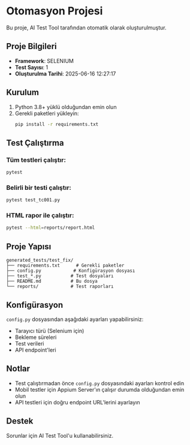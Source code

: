 # Otomasyon Projesi

Bu proje, AI Test Tool tarafından otomatik olarak oluşturulmuştur.

## Proje Bilgileri

- **Framework**: SELENIUM
- **Test Sayısı**: 1
- **Oluşturulma Tarihi**: 2025-06-16 12:27:17

## Kurulum

1. Python 3.8+ yüklü olduğundan emin olun
2. Gerekli paketleri yükleyin:
   ```bash
   pip install -r requirements.txt
   ```

## Test Çalıştırma

### Tüm testleri çalıştır:
```bash
pytest
```

### Belirli bir testi çalıştır:
```bash
pytest test_tc001.py
```

### HTML rapor ile çalıştır:
```bash
pytest --html=reports/report.html
```

## Proje Yapısı

```
generated_tests/test_fix/
├── requirements.txt      # Gerekli paketler
├── config.py            # Konfigürasyon dosyası
├── test_*.py           # Test dosyaları
├── README.md           # Bu dosya
└── reports/            # Test raporları
```

## Konfigürasyon

`config.py` dosyasından aşağıdaki ayarları yapabilirsiniz:

- Tarayıcı türü (Selenium için)
- Bekleme süreleri
- Test verileri
- API endpoint'leri

## Notlar

- Test çalıştırmadan önce `config.py` dosyasındaki ayarları kontrol edin
- Mobil testler için Appium Server'ın çalışır durumda olduğundan emin olun
- API testleri için doğru endpoint URL'lerini ayarlayın

## Destek

Sorunlar için AI Test Tool'u kullanabilirsiniz.
